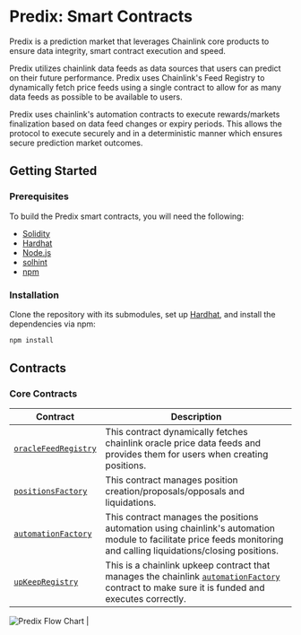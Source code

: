 # Predix: Smart Contracts

Predix is a prediction market that leverages Chainlink core products to ensure data integrity, smart contract execution and speed.

Predix utilizes chainlink data feeds as data sources that users can predict on their future performance. Predix uses Chainlink's Feed Registry to dynamically fetch price feeds using a single contract to allow for as many data feeds as possible to be available to users.

Predix uses chainlink's automation contracts to execute rewards/markets finalization based on data feed changes or expiry periods. This allows the protocol to execute securely and in a deterministic manner which ensures secure prediction market outcomes.

## Getting Started

### Prerequisites

To build the Predix smart contracts, you will need the following:

- [Solidity](https://docs.soliditylang.org/en/v0.8.19/installing-solidity.html)
- [Hardhat](https://hardhat.org/)
- [Node.js](https://nodejs.org/en/)
- [solhint](https://github.com/protofire/solhint)
- [npm](https://www.npmjs.com/)

### Installation

Clone the repository with its submodules, set up
[Hardhat](https://hardhat.org/hardhat-runner/docs/getting-started#quick-startstallation), and install the dependencies via npm:

```bash
npm install
```

<!--
### Testing

To run the tests, run the following command:

```bash
forge test
```

### Static Analysis

To run the Slither static analysis tool, run the following command:

```bash
slither .
``` -->

## Contracts

### Core Contracts

| **Contract**                                             | **Description**                                                                                                                                                                  |
| -------------------------------------------------------- | -------------------------------------------------------------------------------------------------------------------------------------------------------------------------------- |
| [`oracleFeedRegistry`](contracts/oracleFeedRegistry.sol) | This contract dynamically fetches chainlink oracle price data feeds and provides them for users when creating positions.                                                         |
| [`positionsFactory`](contracts/positionsFactory.sol)     | This contract manages position creation/proposals/opposals and liquidations.                                                                                                     |
| [`automationFactory`](contracts/automationFactory.sol)   | This contract manages the positions automation using chainlink's automation module to facilitate price feeds monitoring and calling liquidations/closing positions.              |
| [`upKeepRegistry`](contracts/upKeepRegistry.sol)         | This is a chainlink upkeep contract that manages the chainlink [`automationFactory`](contracts/automationFactory.sol) contract to make sure it is funded and executes correctly. |

![Predix Flow Chart](/ff8509a8-d6fc-4d6d-978f-57a937ca0089.png) |

<!-- | [`TellorPriceOracle`](contracts/Oracles/TellorPriceOracle.sol)           | Tellor oracle integration contract.                                                                                                                                                                                                                                                                                                                                                                                                     |

### Periphery Contracts

| **Contract**                                                 | **Description**                                                                                                                                                                      |
| ------------------------------------------------------------ | ------------------------------------------------------------------------------------------------------------------------------------------------------------------------------------ |
| [`PositionManagerStETH`](contracts/PositionManagerStETH.sol) | Allows managing positions with ETH or stETH collateral. Responsible for wrapping/unwrapping ETH and stETH into/from wstETH. It has to be whitelisted by a user in `PositionManager`. |
| [`OneStepLeverage`](contracts/OneStepLeverage.sol)           | Facilitates opening, closing, or adjusting leverage on wstETH positions with a single transaction, employing flash mint to streamline the process and reduce transaction complexity. |
| [`OneStepLeverageStETH`](contracts/OneStepLeverageStETH.sol) | Extends the functionality of `OneStepLeverage` to allow using ETH and stETH.                                                                                                         |
| [`FlashMintLiquidator`](contracts/FlashMintLiquidator.sol)   | Facilitates the liquidation of undercollateralized positions in a single transaction, employing flash loans to streamline the process.                                               |
| [`ParaSwapAMM`](contracts/AMMs/ParaSwapAMM.sol)              | ParaSwap integration contract. Can be used by `OneStepLeverage`, `OneStepLeverageStETH` and `FlashMintLiquidator`.                                                                   |
| [`BalancerAMM`](contracts/AMMs/BalancerAMM.sol)              | Balancer integration contract. Can be used by `OneStepLeverage`, `OneStepLeverageStETH` and `FlashMintLiquidator`.                                                                   | -->
